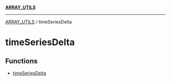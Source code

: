 [**ARRAY_UTILS**](../README.md)

***

[ARRAY_UTILS](../README.md) / timeSeriesDelta

# timeSeriesDelta

## Functions

- [timeSeriesDelta](functions/timeSeriesDelta.md)
